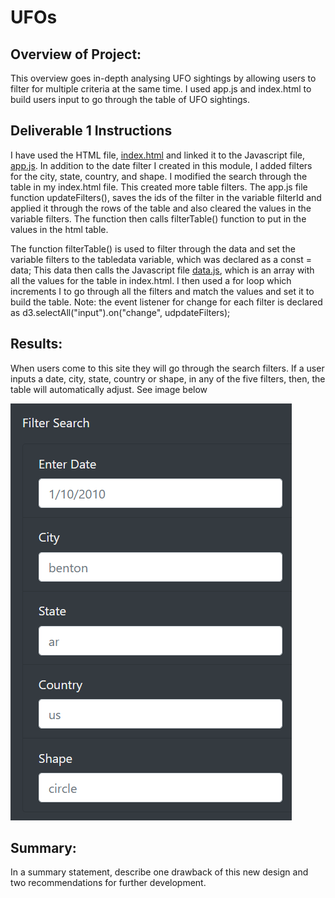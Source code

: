 # UFOs
## Overview of Project: 
This overview goes in-depth analysing UFO sightings by allowing users to filter for multiple criteria at the same time. I used app.js and index.html to build users input to go through the table of UFO sightings. 


## Deliverable 1 Instructions
I have used the HTML file, [index.html](https://github.com/JaredTMurray/UFOs/blob/main/index.html) and linked it to the Javascript file, [app.js](https://github.com/JaredTMurray/UFOs/blob/main/js/app.js). In addition to the date filter I created in this module, I added filters for the city, state, country, and shape. I modified the search through the table in my index.html file. This created more table filters. The app.js file function updateFilters(), saves the ids of the filter in the variable filterId and applied it through the rows of the table and also cleared the values in the variable filters. The function then calls filterTable() function to put in the values in the html table. 

The function filterTable() is used to filter through the data and set the variable filters to the tabledata variable, which was declared as a const = data; This data then calls the Javascript file [data.js](https://github.com/JaredTMurray/UFOs/blob/main/js/data.js), which is an array with all the values for the table in index.html. 
I then used a for loop which increments I to go through all the filters and match the values and set it to build the table. Note: the event listener for change for each filter is declared as d3.selectAll("input").on("change", udpdateFilters);

## Results: 
When users come to this site they will go through the search filters. If a user inputs a date, city, state, country or shape, in any of the five filters, then, the table will automatically adjust. See image below 

![](https://github.com/JaredTMurray/UFOs/blob/main/images/image1.png)

## Summary: 
In a summary statement, describe one drawback of this new design and two recommendations for further development.

